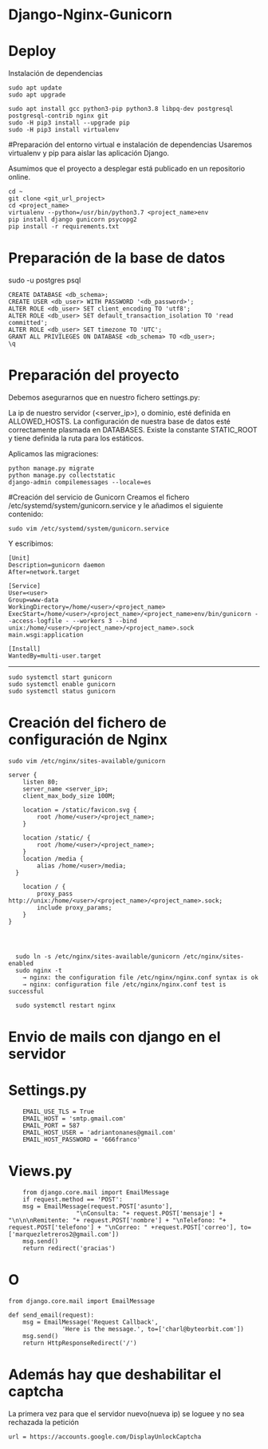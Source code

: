 # Django-Nginx-Gunicorn
# Deploy
Instalación de dependencias

    sudo apt update
    sudo apt upgrade

    sudo apt install gcc python3-pip python3.8 libpq-dev postgresql postgresql-contrib nginx git
    sudo -H pip3 install --upgrade pip
    sudo -H pip3 install virtualenv

#Preparación del entorno virtual e instalación de dependencias
Usaremos virtualenv y pip para aislar las aplicación Django.

Asumimos que el proyecto a desplegar está publicado en un repositorio online.


    cd ~
    git clone <git_url_project>
    cd <project_name>
    virtualenv --python=/usr/bin/python3.7 <project_name>env
    pip install django gunicorn psycopg2
    pip install -r requirements.txt

# Preparación de la base de datos

sudo -u postgres psql

    CREATE DATABASE <db_schema>;
    CREATE USER <db_user> WITH PASSWORD '<db_password>';
    ALTER ROLE <db_user> SET client_encoding TO 'utf8';
    ALTER ROLE <db_user> SET default_transaction_isolation TO 'read committed';
    ALTER ROLE <db_user> SET timezone TO 'UTC';
    GRANT ALL PRIVILEGES ON DATABASE <db_schema> TO <db_user>;
    \q


# Preparación del proyecto

Debemos asegurarnos que en nuestro fichero settings.py:

La ip de nuestro servidor (<server_ip>), o dominio, esté definida en ALLOWED_HOSTS.
La configuración de nuestra base de datos esté correctamente plasmada en DATABASES.
Existe la constante STATIC_ROOT y tiene definida la ruta para los estáticos.

Aplicamos las migraciones:

    python manage.py migrate
    python manage.py collectstatic
    django-admin compilemessages --locale=es

#Creación del servicio de Gunicorn
Creamos el fichero /etc/systemd/system/gunicorn.service y le añadimos el siguiente contenido:

    sudo vim /etc/systemd/system/gunicorn.service

Y escribimos:

    [Unit]
    Description=gunicorn daemon
    After=network.target

    [Service]
    User=<user>
    Group=www-data
    WorkingDirectory=/home/<user>/<project_name>
    ExecStart=/home/<user>/<project_name>/<project_name>env/bin/gunicorn --access-logfile - --workers 3 --bind unix:/home/<user>/<project_name>/<project_name>.sock main.wsgi:application

    [Install]
    WantedBy=multi-user.target
  
----------------------------------
  
    sudo systemctl start gunicorn
    sudo systemctl enable gunicorn
    sudo systemctl status gunicorn

  # Creación del fichero de configuración de Nginx
    sudo vim /etc/nginx/sites-available/gunicorn 

    server {
        listen 80;
        server_name <server_ip>; 
        client_max_body_size 100M;

        location = /static/favicon.svg { 
            root /home/<user>/<project_name>;
        }

        location /static/ {
            root /home/<user>/<project_name>;
        }
        location /media {
            alias /home/<user>/media;
      }

        location / {
            proxy_pass http://unix:/home/<user>/<project_name>/<project_name>.sock;
            include proxy_params;
        }
    }
  
  
  
  
      sudo ln -s /etc/nginx/sites-available/gunicorn /etc/nginx/sites-enabled
      sudo nginx -t 
        → nginx: the configuration file /etc/nginx/nginx.conf syntax is ok
        → nginx: configuration file /etc/nginx/nginx.conf test is successful

      sudo systemctl restart nginx

# Envio de mails con django en el servidor

# Settings.py
        EMAIL_USE_TLS = True
        EMAIL_HOST = 'smtp.gmail.com'
        EMAIL_PORT = 587
        EMAIL_HOST_USER = 'adriantonanes@gmail.com'
        EMAIL_HOST_PASSWORD = '666franco'
# Views.py
    	from django.core.mail import EmailMessage
    	if request.method == 'POST':
		msg = EmailMessage(request.POST['asunto'],
					   "\nConsulta: "+ request.POST['mensaje'] + "\n\n\nRemitente: "+ request.POST['nombre'] + "\nTelefono: "+ request.POST['telefono'] + "\nCorreo: " +request.POST['correo'], to=['marquezletreros2@gmail.com'])
		msg.send()
		return redirect('gracias')
# O
	from django.core.mail import EmailMessage

	def send_email(request):
	    msg = EmailMessage('Request Callback',
			       'Here is the message.', to=['charl@byteorbit.com'])
	    msg.send()
	    return HttpResponseRedirect('/')
# Además hay que deshabilitar el captcha

La primera vez para que el servidor nuevo(nueva ip) se loguee y no sea rechazada la petición 

	url = https://accounts.google.com/DisplayUnlockCaptcha
